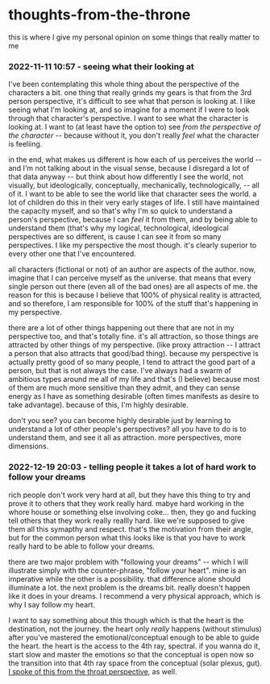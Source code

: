 # thoughts-from-the-throne

this is where I give my personal opinion on some things that really matter to me

### 2022-11-11 10:57 - seeing what their looking at

I've been contemplating this whole thing about the perspective of the characters a bit. one thing that really grinds my gears is that from the 3rd person perspective, it's difficult to see what that person is looking at. I like seeing what I'm looking at, and so imagine for a moment if I were to look through that character's perspective. I want to see what the character is looking at. I want to (at least have the option to) see *from the perspective of the character* -- because without it, you don't really *feel* what the character is feeliing.

in the end, what makes us different is how each of us perceives the world -- and I'm not talking about in the visual sense, because I disregard a lot of that data anyway -- but think about how differently I see the world, not visually, but ideologically, conceptually, mechanically, technologically, -- all of it. I want to be able to see the world like that character sees the world. a lot of children do this in their very early stages of life. I still have maintained the capacity myself, and so that's why I'm so quick to understand a person's perspective, because I can *feel* it from them, and by being able to understand them (that's why my logical, technological, ideological perspectives are so different, is cause I can see it from so many perspectives. I like my perspective the most though. it's clearly superior to every other one that I've encountered.

all characters (fictional or not) of an author are aspects of the author. now, imagine that I can perceive myself as the universe. that means that every single person out there (even all of the bad ones) are all aspects of me. the reason for this is because I believe that 100% of physical reality is attracted, and so therefore, I am responsible for 100% of the stuff that's happening in my perspective.

there are a lot of other things happening out there that are not in my perspective too, and that's totally fine. it's all attraction, so those things are attracted by other things of my perspective. (like proxy attraction -- I attract a person that also attracts that good/bad thing). because my perspective is actually pretty good of so many people, I tend to attract the good part of a person, but that is not always the case. I've always had a swarm of ambitious types around me all of my life and that's (I believe) because most of them are much more sensitive than they admit, and they can sense energy as I have as something desirable (often times manifests as desire to take advantage). because of this, I'm highly desirable.

don't you see? you can become highly desirable just by learning to understand a lot of other people's perspectives? all you have to do is to understand them, and see it all as attraction. more perspectives, more dimensions.

### 2022-12-19 20:03 - telling people it takes a lot of hard work to follow your dreams

rich people don't work very hard at all, but they have this thing to try and prove it to others that they work really hard. mabye hard working in the whore house or something else involving coke... then, they go and fucking tell others that they work really reallly hard. like we're supposed to give them all this symapthy and respect. that's the motivation from their angle, but for the common person what this looks like is that you have to work really hard to be able to follow your dreams.

there are two major problem with "following your dreams" -- which I will illustrate simply with the counter-phrase, "follow your heart". mine is an imperative while the other is a possibility. that difference alone should illuminate a lot. the next problem is the dreams bit. really doesn't happen like it does in your dreams. I recommend a very physical approach, which is why I say follow my heart.

I want to say something about this though which is that the heart is the destination, not the journey. the heart only *really* happens (without stimulus) after you've mastered the emotional/conceptual enough to be able to guide the heart. the heart is the access to the 4th ray, spectral. if you wanna do it, start slow and master the emotions so that the conceptual is open now so the transition into that 4th ray space from the conceptual (solar plexus, gut). [I spoke of this from the throat perspective](/vapidshamen.md#2022-12-19-1940---the-way-of-the-whale), as well.

